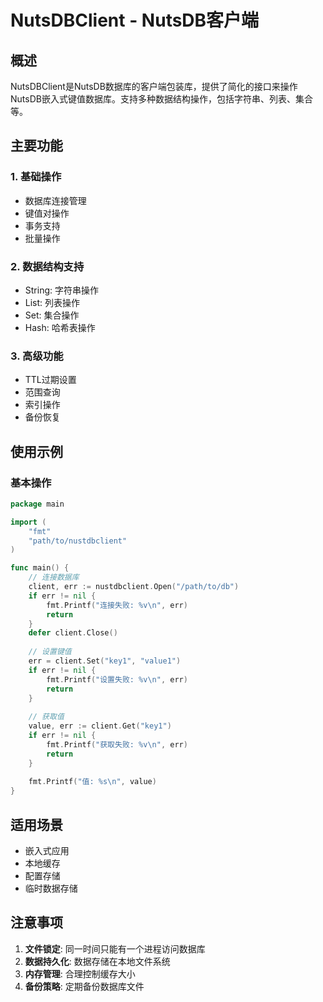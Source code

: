 # NutsDBClient - NutsDB客户端

## 概述

NutsDBClient是NutsDB数据库的客户端包装库，提供了简化的接口来操作NutsDB嵌入式键值数据库。支持多种数据结构操作，包括字符串、列表、集合等。

## 主要功能

### 1. 基础操作
- 数据库连接管理
- 键值对操作
- 事务支持
- 批量操作

### 2. 数据结构支持
- String: 字符串操作
- List: 列表操作  
- Set: 集合操作
- Hash: 哈希表操作

### 3. 高级功能
- TTL过期设置
- 范围查询
- 索引操作
- 备份恢复

## 使用示例

### 基本操作
```go
package main

import (
    "fmt"
    "path/to/nustdbclient"
)

func main() {
    // 连接数据库
    client, err := nustdbclient.Open("/path/to/db")
    if err != nil {
        fmt.Printf("连接失败: %v\n", err)
        return
    }
    defer client.Close()
    
    // 设置键值
    err = client.Set("key1", "value1")
    if err != nil {
        fmt.Printf("设置失败: %v\n", err)
        return
    }
    
    // 获取值
    value, err := client.Get("key1")
    if err != nil {
        fmt.Printf("获取失败: %v\n", err)
        return
    }
    
    fmt.Printf("值: %s\n", value)
}
```

## 适用场景

- 嵌入式应用
- 本地缓存
- 配置存储
- 临时数据存储

## 注意事项

1. **文件锁定**: 同一时间只能有一个进程访问数据库
2. **数据持久化**: 数据存储在本地文件系统
3. **内存管理**: 合理控制缓存大小
4. **备份策略**: 定期备份数据库文件